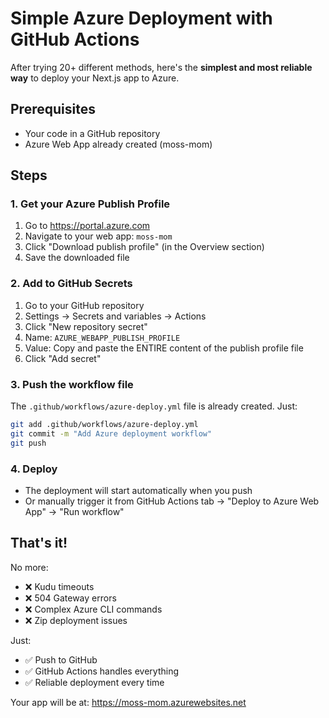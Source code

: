 # Simple Azure Deployment with GitHub Actions

After trying 20+ different methods, here's the **simplest and most reliable way** to deploy your Next.js app to Azure.

## Prerequisites
- Your code in a GitHub repository
- Azure Web App already created (moss-mom)

## Steps

### 1. Get your Azure Publish Profile
1. Go to https://portal.azure.com
2. Navigate to your web app: `moss-mom`
3. Click "Download publish profile" (in the Overview section)
4. Save the downloaded file

### 2. Add to GitHub Secrets
1. Go to your GitHub repository
2. Settings → Secrets and variables → Actions
3. Click "New repository secret"
4. Name: `AZURE_WEBAPP_PUBLISH_PROFILE`
5. Value: Copy and paste the ENTIRE content of the publish profile file
6. Click "Add secret"

### 3. Push the workflow file
The `.github/workflows/azure-deploy.yml` file is already created. Just:
```bash
git add .github/workflows/azure-deploy.yml
git commit -m "Add Azure deployment workflow"
git push
```

### 4. Deploy
- The deployment will start automatically when you push
- Or manually trigger it from GitHub Actions tab → "Deploy to Azure Web App" → "Run workflow"

## That's it!

No more:
- ❌ Kudu timeouts
- ❌ 504 Gateway errors
- ❌ Complex Azure CLI commands
- ❌ Zip deployment issues

Just:
- ✅ Push to GitHub
- ✅ GitHub Actions handles everything
- ✅ Reliable deployment every time

Your app will be at: https://moss-mom.azurewebsites.net 